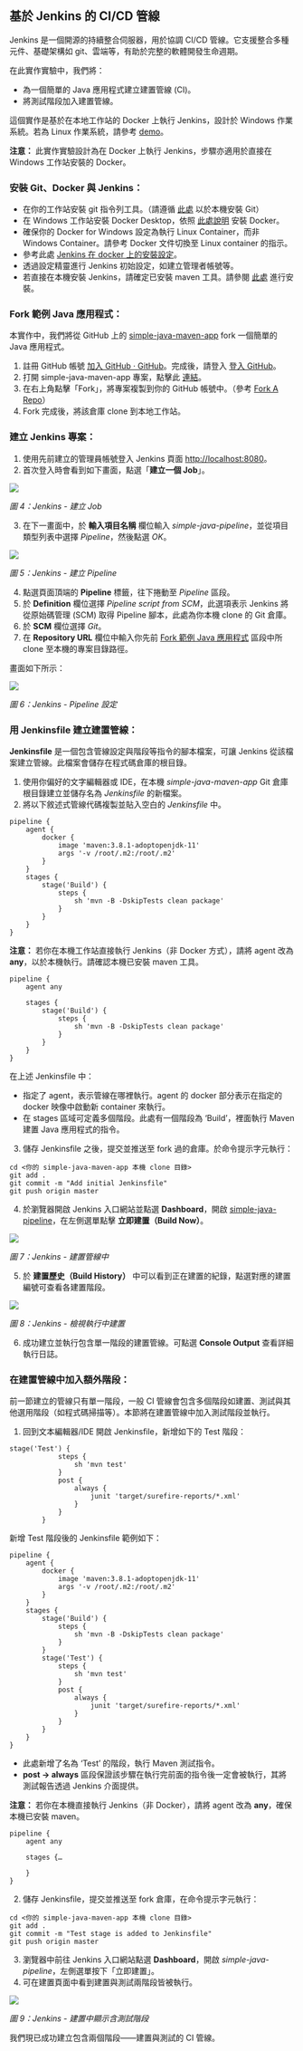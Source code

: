 ## 基於 Jenkins 的 CI/CD 管線

Jenkins 是一個開源的持續整合伺服器，用於協調 CI/CD 管線。它支援整合多種元件、基礎架構如 git、雲端等，有助於完整的軟體開發生命週期。

在此實作實驗中，我們將：
* 為一個簡單的 Java 應用程式建立建置管線 (CI)。
* 將測試階段加入建置管線。

這個實作是基於在本地工作站的 Docker 上執行 Jenkins，設計於 Windows 作業系統。若為 Linux 作業系統，請參考 [demo](https://www.jenkins.io/doc/tutorials/build-a-java-app-with-maven/)。

**注意：** 此實作實驗設計為在 Docker 上執行 Jenkins，步驟亦適用於直接在 Windows 工作站安裝的 Docker。

### 安裝 Git、Docker 與 Jenkins：
* 在你的工作站安裝 git 指令列工具。（請遵循 [此處](https://suwebdev.github.io/wats-lab-faq/first-question.html#download-and-install-git) 以於本機安裝 Git）
* 在 Windows 工作站安裝 Docker Desktop，依照 [此處說明](https://docs.docker.com/docker-for-windows/install/#install-docker-desktop-on-windows) 安裝 Docker。
* 確保你的 Docker for Windows 設定為執行 Linux Container，而非 Windows Container。請參考 Docker 文件切換至 Linux container 的指示。
* 參考此處 [Jenkins 在 docker 上的安裝設定](https://www.jenkins.io/doc/tutorials/build-a-java-app-with-maven/#on-windows)。
* 透過設定精靈進行 Jenkins 初始設定，如建立管理者帳號等。
* 若直接在本機安裝 Jenkins，請確定已安裝 maven 工具。請參閱 [此處](https://maven.apache.org/install.html) 進行安裝。

### Fork 範例 Java 應用程式：

本實作中，我們將從 GitHub 上的 [simple-java-maven-app](https://github.com/jenkins-docs/simple-java-maven-app) fork 一個簡單的 Java 應用程式。
1.	註冊 GitHub 帳號 [加入 GitHub · GitHub](https://github.com/signup?source=login)。完成後，請登入 [登入 GitHub](https://github.com/login)。
2.	打開 simple-java-maven-app 專案，點擊此 [連結](https://github.com/jenkins-docs/simple-java-maven-app)。
3.	在右上角點擊「Fork」，將專案複製到你的 GitHub 帳號中。（參考 [Fork A Repo](https://help.github.com/articles/fork-a-repo/)）
4.	Fork 完成後，將該倉庫 clone 到本地工作站。

### 建立 Jenkins 專案：

1.	使用先前建立的管理員帳號登入 Jenkins 頁面 [http://localhost:8080](http://localhost:8080)。
2.	首次登入時會看到如下畫面，點選「**建立一個 Job**」。

![](./images/Jenkins1.png)

*圖 4：Jenkins - 建立 Job*

3.	在下一畫面中，於 **輸入項目名稱** 欄位輸入 *simple-java-pipeline*，並從項目類型列表中選擇 *Pipeline*，然後點選 *OK*。

![](./images/Jenkins2.png)

*圖 5：Jenkins - 建立 Pipeline*

4.	點選頁面頂端的 **Pipeline** 標籤，往下捲動至 *Pipeline* 區段。
5.	於 **Definition** 欄位選擇 *Pipeline script from SCM*，此選項表示 Jenkins 將從原始碼管理 (SCM) 取得 Pipeline 腳本，此處為你本機 clone 的 Git 倉庫。
6.	於 **SCM** 欄位選擇 *Git*。
7.	在 **Repository URL** 欄位中輸入你先前 [Fork 範例 Java 應用程式](#forking-sample-java-application:) 區段中所 clone 至本機的專案目錄路徑。

畫面如下所示：

![](./images/Jenkins3.png)

*圖 6：Jenkins - Pipeline 設定*

### 用 Jenkinsfile 建立建置管線：

**Jenkinsfile** 是一個包含管線設定與階段等指令的腳本檔案，可讓 Jenkins 從該檔案建立管線。此檔案會儲存在程式碼倉庫的根目錄。
1.	使用你偏好的文字編輯器或 IDE，在本機 *simple-java-maven-app* Git 倉庫根目錄建立並儲存名為 *Jenkinsfile* 的新檔案。
2.	將以下敘述式管線代碼複製並貼入空白的 *Jenkinsfile* 中。

```
pipeline {
    agent {
        docker {
            image 'maven:3.8.1-adoptopenjdk-11' 
            args '-v /root/.m2:/root/.m2' 
        }
    }
    stages {
        stage('Build') { 
            steps {
                sh 'mvn -B -DskipTests clean package' 
            }
        }
    }
}
```
**注意：** 若你在本機工作站直接執行 Jenkins（非 Docker 方式），請將 agent 改為 **any**，以於本機執行。請確認本機已安裝 maven 工具。

```
pipeline {
    agent any
    
    stages {
        stage('Build') { 
            steps {
                sh 'mvn -B -DskipTests clean package' 
            }
        }
    }
}
```

在上述 Jenkinsfile 中：
* 指定了 agent，表示管線在哪裡執行。agent 的 docker 部分表示在指定的 docker 映像中啟動新 container 來執行。
* 在 stages 區域可定義多個階段。此處有一個階段為 ‘Build’，裡面執行 Maven 建置 Java 應用程式的指令。

3.	儲存 Jenkinsfile 之後，提交並推送至 fork 過的倉庫。於命令提示字元執行：
```
cd <你的 simple-java-maven-app 本機 clone 目錄>
git add .
git commit -m "Add initial Jenkinsfile"
git push origin master
```

4.	於瀏覽器開啟 Jenkins 入口網站並點選 **Dashboard**，開啟 [simple-java-pipeline](http://localhost:8080/job/simple-java-pipeline/)，在左側選單點擊 **立即建置（Build Now）**。

![](./images/Jenkins4.png)

*圖 7：Jenkins - 建置管線中*

5.	於 **建置歷史（Build History）** 中可以看到正在建置的紀錄，點選對應的建置編號可查看各建置階段。

![](./images/Jenkins5.png)

*圖 8：Jenkins - 檢視執行中建置*

6.	成功建立並執行包含單一階段的建置管線。可點選 **Console Output** 查看詳細執行日誌。

### 在建置管線中加入額外階段：

前一節建立的管線只有單一階段，一般 CI 管線會包含多個階段如建置、測試與其他選用階段（如程式碼掃描等）。本節將在建置管線中加入測試階段並執行。

1.	回到文本編輯器/IDE 開啟 Jenkinsfile，新增如下的 Test 階段：

```
stage('Test') {
            steps {
                sh 'mvn test'
            }
            post {
                always {
                    junit 'target/surefire-reports/*.xml'
                }
            }
        }
```

新增 Test 階段後的 Jenkinsfile 範例如下：

```
pipeline {
    agent {
        docker {
            image 'maven:3.8.1-adoptopenjdk-11' 
            args '-v /root/.m2:/root/.m2' 
        }
    }
    stages {
        stage('Build') { 
            steps {
                sh 'mvn -B -DskipTests clean package' 
            }
        }
        stage('Test') {
            steps {
                sh 'mvn test'
            }
            post {
                always {
                    junit 'target/surefire-reports/*.xml'
                }
            }
        }
    }
}
```

* 此處新增了名為 ‘Test’ 的階段，執行 Maven 測試指令。
* **post -> always** 區段保證該步驟在執行完前面的指令後一定會被執行，其將測試報告透過 Jenkins 介面提供。

**注意：** 若你在本機直接執行 Jenkins（非 Docker），請將 agent 改為 **any**，確保本機已安裝 maven。

```
pipeline {
    agent any
    
    stages {…

    }
}
```
2.	儲存 Jenkinsfile，提交並推送至 fork 倉庫，在命令提示字元執行：

```
cd <你的 simple-java-maven-app 本機 clone 目錄>
git add .
git commit -m "Test stage is added to Jenkinsfile"
git push origin master
```
3.	瀏覽器中前往 Jenkins 入口網站點選 **Dashboard**，開啟 *simple-java-pipeline*，左側選單按下「立即建置」。
4.	可在建置頁面中看到建置與測試兩階段皆被執行。

![](./images/Jenkins6.png)

*圖 9：Jenkins - 建置中顯示含測試階段*

我們現已成功建立包含兩個階段——建置與測試的 CI 管線。
